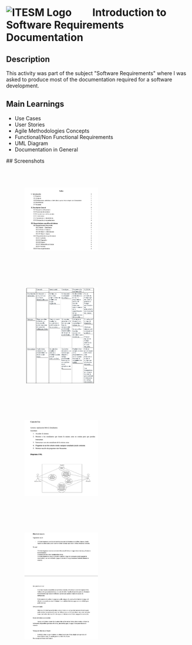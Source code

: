 #  <img src="https://libreria-ditesa.com/media/catalog/category/pngwing.com.png" alt="ITESM Logo" style="float: center; margin-right: 50px;" width="200"/> Introduction to Software Requirements Documentation

## Description
This activity was part of the subject "Software Requirements" where I was asked to produce most of the documentation required for a software development. 

## Main Learnings 
* Use Cases
* User Stories
* Agile Methodologies Concepts
* Functional/Non Functional Requirements
* UML Diagram
* Documentation in General

## Screenshots

<img src="./images/Index.png" alt="Index of SRS Document" style="float: left; margin: 50px;" width="200"/> <img src="./images/AgileMethodologies.png" alt="Agile Methodologies Concepts" style="float: left; margin: 50px;" width="200"/><img src="./images/UML-UseCases.png" alt="UML" style="float: left; margin: 50px;" width="200"/><img src="./images/UserStories.png" alt="UserStories" style="float: left; margin: 50px;" width="200"/>